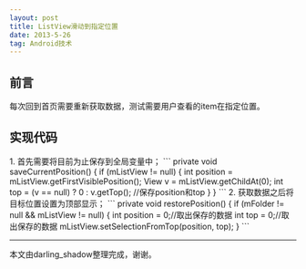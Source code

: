 ```yaml
---
layout: post
title: ListView滑动到指定位置
date: 2013-5-26
tag: Android技术
---             
```


<h2>前言</h2>
每次回到首页需要重新获取数据，测试需要用户查看的item在指定位置。
           
<h2>实现代码</h2>
1. 首先需要将目前为止保存到全局变量中；
```
private void saveCurrentPosition() {
    if (mListView != null) {
        int position = mListView.getFirstVisiblePosition();
        View v = mListView.getChildAt(0);
        int top = (v == null) ? 0 : v.getTop();
        //保存position和top
    }
}
```
2. 获取数据之后将目标位置设置为顶部显示；
```
private void restorePosition() {
    if (mFolder != null && mListView != null) {
        int position = 0;//取出保存的数据
        int top = 0;//取出保存的数据
        mListView.setSelectionFromTop(position, top);
    }
```

-------------------------------
本文由darling_shadow整理完成，谢谢。
 
 
